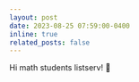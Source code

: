 ```yaml
---
layout: post
date: 2023-08-25 07:59:00-0400
inline: true
related_posts: false
---
```


Hi math students listserv! 👋
